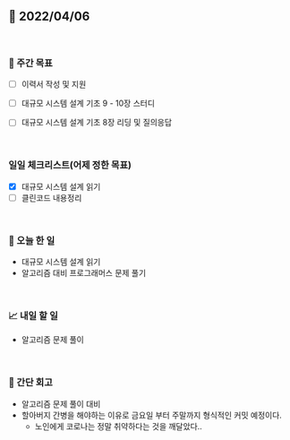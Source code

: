 ## 📅 2022/04/06

<br/>

### 🏹 주간 목표

- [ ] 이력서 작성 및 지원
- [ ] 대규모 시스템 설계 기초 9 - 10장 스터디
- [ ] 대규모 시스템 설계 기초 8장 리딩 및 질의응답


<br/>

### 일일 체크리스트(어제 정한 목표)

- [x] 대규모 시스템 설계 읽기
- [ ] 클린코드 내용정리

<br/>

### 💯 오늘 한 일

- 대규모 시스템 설계 읽기
- 알고리즘 대비 프로그래머스 문제 풀기

<br/>

### 📈 내일 할 일

- 알고리즘 문제 풀이

<br/>

### 🧐 간단 회고

- 알고리즘 문제 풀이 대비
- 할아버지 간병을 해야하는 이유로 금요일 부터 주말까지 형식적인 커밋 예정이다.
    - 노인에게 코로나는 정말 취약하다는 것을 깨달았다..
